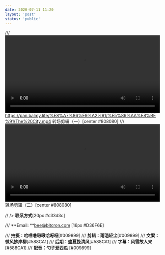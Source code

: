 ```yaml
---
date: 2020-07-11 11:20
layout: 'post'
status: 'public'
---
```


/// <video width="100%" controls="controls" border=0><source src="https://inz.oss-cn-beijing.aliyuncs.com/Videos/%E8%A7%86%E9%A2%91%E5%89%AA%E8%BE%91/The%20City.mp4"></video>
https://pan.balmy.life/%E8%A7%86%E9%A2%91/%E5%89%AA%E8%BE%91/The%20City.mp4
转场剪辑（一）[center #808080]
/// <video width="100%" controls="controls" border=0><source src="https://inz.oss-cn-beijing.aliyuncs.com/Videos/%E8%A7%86%E9%A2%91%E5%89%AA%E8%BE%91/The%20Wave.mp4"></video>
转场剪辑（二）[center #808080]

// /> **联系方式**[20px #c33d3c]

/// **Email: **<bee@bitcron.com> [16px #D36F6E]

/// **拍摄：哈哩噜啾啾哈呀呀**[#009899]
/// **剪辑：雨浥轻尘**[#009899]
/// **文案：微风拂岸柳**[#588CA1]
/// **后期：盛夏挽清风**[#588CA1]
/// **字幕：风雪故人来**[#588CA1]
/// **配音：勺子爱西瓜** [#009899]